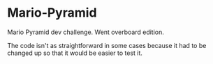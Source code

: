 # Mario-Pyramid
Mario Pyramid dev challenge. Went overboard edition.

The code isn't as straightforward in some cases because it had to be changed up so that it would be easier to test it.
